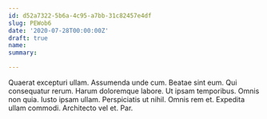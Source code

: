 ```yaml
---
id: d52a7322-5b6a-4c95-a7bb-31c82457e4df
slug: PEWob6
date: '2020-07-28T00:00:00Z'
draft: true
name: 
summary: 

---
```


Quaerat excepturi ullam. Assumenda unde cum. Beatae sint eum. Qui consequatur rerum. Harum doloremque labore. Ut ipsam temporibus. Omnis non quia. Iusto ipsam ullam. Perspiciatis ut nihil. Omnis rem et. Expedita ullam commodi. Architecto vel et. Par.
